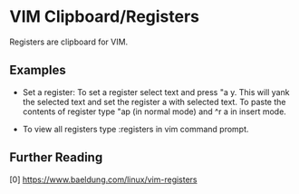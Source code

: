 VIM Clipboard/Registers
=======================

Registers are clipboard for VIM.

## Examples

- Set a register: To set a register select text and press "a y. This will
  yank the selected text and set the register a with selected text. To paste
  the contents of register type "ap (in normal mode) and ^r a in insert mode.

- To view all registers type :registers in vim command prompt.

## Further Reading

[0] https://www.baeldung.com/linux/vim-registers
